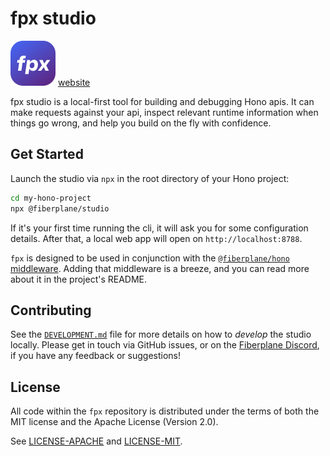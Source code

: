 # fpx studio

![FPX](fpx.svg)
[website](https://fpx.fiberplane.com/)

fpx studio is a local-first tool for building and debugging Hono apis. It can make requests against your api, inspect relevant runtime information when things go wrong, and help you build on the fly with confidence.

## Get Started

Launch the studio via `npx` in the root directory of your Hono project:

```sh
cd my-hono-project
npx @fiberplane/studio
```

If it's your first time running the cli, it will ask you for some configuration details. After that, a local web app will open on `http://localhost:8788`.

`fpx` is designed to be used in conjunction with the [`@fiberplane/hono` middleware](https://www.npmjs.com/package/@fiberplane/hono). Adding that middleware is a breeze, and you can read more about it in the project's README.

## Contributing

See the [`DEVELOPMENT.md`](./DEVELOPMENT.md) file for more details on how to _develop_ the studio locally. Please get in touch via GitHub issues, or on the [Fiberplane Discord](https://discord.com/invite/cqdY6SpfVR), if you have any feedback or suggestions!

## License

All code within the `fpx` repository is distributed under the terms of
both the MIT license and the Apache License (Version 2.0).

See [LICENSE-APACHE](LICENSE-APACHE) and [LICENSE-MIT](LICENSE-MIT).
